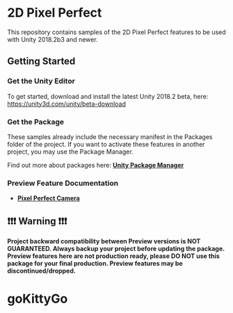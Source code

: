 # 2D Pixel Perfect

This repository contains samples of the 2D Pixel Perfect features to be used with Unity 2018.2b3 and newer.

## Getting Started

### Get the Unity Editor

To get started, download and install the latest Unity 2018.2 beta, here: https://unity3d.com/unity/beta-download

### Get the Package

These samples already include the necessary manifest in the Packages folder of the project.
If you want to activate these features in another project, you may use the Package Manager.

Find out more about packages here: **[Unity Package Manager](https://docs.unity3d.com/Packages/com.unity.package-manager-ui@1.8/manual/index.html)**

### Preview Feature Documentation
* **[Pixel Perfect Camera](https://docs.unity3d.com/Packages/com.unity.2d.pixel-perfect@1.0/manual/index.html)**

## ❗️❗️❗️ Warning ❗️❗️❗️

**Project backward compatibility between Preview versions is NOT GUARANTEED. Always backup your project before updating the package. Preview features here are not production ready, please DO NOT use this package for your final production. Preview features may be discontinued/dropped.**

# goKittyGo
